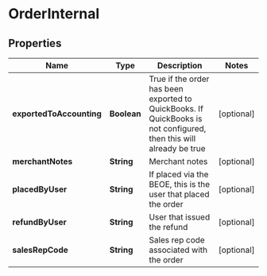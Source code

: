 
# OrderInternal

## Properties
Name | Type | Description | Notes
------------ | ------------- | ------------- | -------------
**exportedToAccounting** | **Boolean** | True if the order has been exported to QuickBooks. If QuickBooks is not configured, then this will already be true |  [optional]
**merchantNotes** | **String** | Merchant notes |  [optional]
**placedByUser** | **String** | If placed via the BEOE, this is the user that placed the order |  [optional]
**refundByUser** | **String** | User that issued the refund |  [optional]
**salesRepCode** | **String** | Sales rep code associated with the order |  [optional]



